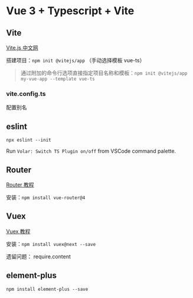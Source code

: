 
# Vue 3 + Typescript + Vite


##  Vite

[Vite.js 中文网](https://www.vitejs.net/guide/)

搭建项目：`npm init @vitejs/app` （手动选择模板 vue-ts）

> 通过附加的命令行选项直接指定项目名称和模板：`npm init @vitejs/app my-vue-app --template vue-ts`

### vite.config.ts

配置别名


## eslint

`npx eslint --init`

Run `Volar: Switch TS Plugin on/off` from VSCode command palette.


## Router

[Router 教程](https://next.router.vuejs.org/installation.html)

安装：`npm install vue-router@4`


## Vuex

[Vuex 教程](https://next.vuex.vuejs.org/zh/installation.html)

安装：`npm install vuex@next --save`



遗留问题：
require.content



## element-plus

`npm install element-plus --save`
